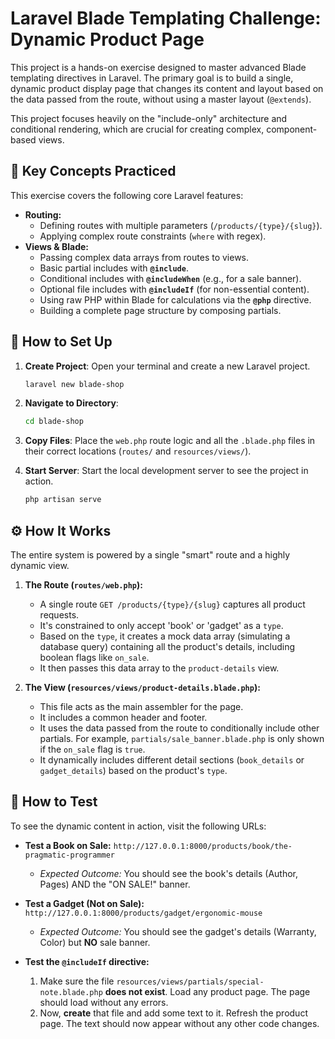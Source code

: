 # Laravel Blade Templating Challenge: Dynamic Product Page

This project is a hands-on exercise designed to master advanced Blade templating directives in Laravel. The primary goal is to build a single, dynamic product display page that changes its content and layout based on the data passed from the route, without using a master layout (`@extends`).

This project focuses heavily on the "include-only" architecture and conditional rendering, which are crucial for creating complex, component-based views.


## 🎯 Key Concepts Practiced

This exercise covers the following core Laravel features:

-   **Routing:**
    -   Defining routes with multiple parameters (`/products/{type}/{slug}`).
    -   Applying complex route constraints (`where` with regex).
-   **Views & Blade:**
    -   Passing complex data arrays from routes to views.
    -   Basic partial includes with **`@include`**.
    -   Conditional includes with **`@includeWhen`** (e.g., for a sale banner).
    -   Optional file includes with **`@includeIf`** (for non-essential content).
    -   Using raw PHP within Blade for calculations via the **`@php`** directive.
    -   Building a complete page structure by composing partials.


## 🚀 How to Set Up

1.  **Create Project**: Open your terminal and create a new Laravel project.
    ```bash
    laravel new blade-shop
    ```

2.  **Navigate to Directory**:
    ```bash
    cd blade-shop
    ```

3.  **Copy Files**: Place the `web.php` route logic and all the `.blade.php` files in their correct locations (`routes/` and `resources/views/`).

4.  **Start Server**: Start the local development server to see the project in action.
    ```bash
    php artisan serve
    ```


## ⚙️ How It Works

The entire system is powered by a single "smart" route and a highly dynamic view.

1.  **The Route (`routes/web.php`):**
    -   A single route `GET /products/{type}/{slug}` captures all product requests.
    -   It's constrained to only accept 'book' or 'gadget' as a `type`.
    -   Based on the `type`, it creates a mock data array (simulating a database query) containing all the product's details, including boolean flags like `on_sale`.
    -   It then passes this data array to the `product-details` view.

2.  **The View (`resources/views/product-details.blade.php`):**
    -   This file acts as the main assembler for the page.
    -   It includes a common header and footer.
    -   It uses the data passed from the route to conditionally include other partials. For example, `partials/sale_banner.blade.php` is only shown if the `on_sale` flag is `true`.
    -   It dynamically includes different detail sections (`book_details` or `gadget_details`) based on the product's `type`.


## 🧪 How to Test

To see the dynamic content in action, visit the following URLs:

-   **Test a Book on Sale:**
    `http://127.0.0.1:8000/products/book/the-pragmatic-programmer`
    -   *Expected Outcome:* You should see the book's details (Author, Pages) AND the "ON SALE!" banner.

-   **Test a Gadget (Not on Sale):**
    `http://127.0.0.1:8000/products/gadget/ergonomic-mouse`
    -   *Expected Outcome:* You should see the gadget's details (Warranty, Color) but **NO** sale banner.

-   **Test the `@includeIf` directive:**
    1.  Make sure the file `resources/views/partials/special-note.blade.php` **does not exist**. Load any product page. The page should load without any errors.
    2.  Now, **create** that file and add some text to it. Refresh the product page. The text should now appear without any other code changes.